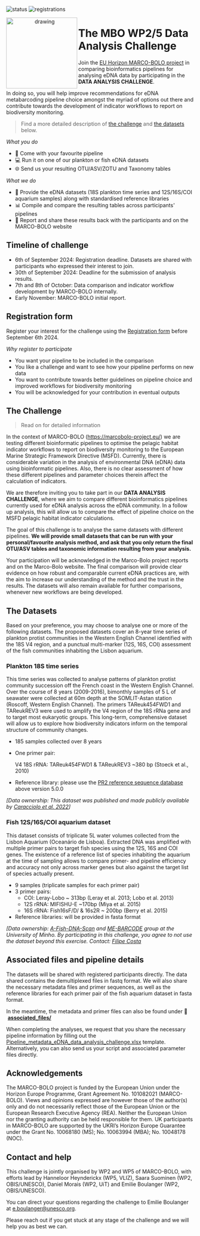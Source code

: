 ![status](https://img.shields.io/badge/expression_of_interest-6_September-green)
![registrations](https://img.shields.io/badge/registrations-36-purple)
<p align="center">
<img src="https://avatars.githubusercontent.com/u/128803255?s=280&v=4" alt="drawing" width="190" align="left"/>
</p>


# The MBO WP2/5 Data Analysis Challenge

Join the [EU Horizon MARCO-BOLO project](https://marcobolo-project.eu/) in comparing bioinformatics pipelines for analysing eDNA data by participating in the **DATA ANALYSIS CHALLENGE**.

In doing so, you will help improve recommendations for eDNA metabarcoding pipeline choice amongst the myriad of options out there and contribute towards the development of indicator workflows to report on biodiversity monitoring.

> Find a more detailed description of [the challenge](#the-challenge) and [the datasets](#the-datasets) below.


*What you do*

- :wrench:  Come with your favourite pipeline
- :computer:  Run it on one of our plankton or fish eDNA datasets
- :globe_with_meridians:  Send us your resulting OTU/ASV/ZOTU and Taxonomy tables

*What we do*

- :floppy_disk:  Provide the eDNA datasets (18S plankton time series and 12S/16S/COI aquarium samples) along with standardised reference libraries
- :bar_chart:  Compile and compare the resulting tables across participants' pipelines
- :memo:  Report and share these results back with the participants and on the MARCO-BOLO website


## Timeline of challenge

- 6th of September 2024: Registration deadline. Datasets are shared with participants who expressed their interest to join.
- 30th of September 2024: Deadline for the submission of analysis results.
- 7th and 8th of October: Data comparison and indicator workflow development by MARCO-BOLO internally.
- Early November: MARCO-BOLO initial report.

## Registration form

Register your interest for the challenge using the [Registration form](https://docs.google.com/forms/d/e/1FAIpQLSfrSrlqA2TQKWda8ZRReNQ-AtB90eMF29MDgd8ZHk4ALKbA4w/viewform?usp=sf_link) before September 6th 2024.

*Why register to participate*

- You want your pipeline to be included in the comparison
- You like a challenge and want to see how your pipeline performs on new data
- You want to contribute towards better guidelines on pipeline choice and improved workflows for biodiversity monitoring
- You will be acknowledged for your contribution in eventual outputs

## The Challenge

> Read on for detailed information

In the context of MARCO-BOLO (https://marcobolo-project.eu/) we are testing different bioinformatic pipelines 
to optimise the pelagic habitat indicator workflows to report on biodiversity monitoring to the European Marine Strategic Framework Directive (MSFD). 
Currently, there is considerable variation in the analysis of environmental DNA (eDNA) data using bioinformatic pipelines. 
Also, there is no clear assessment of how these different pipelines and parameter choices therein affect the calculation of indicators. 

We are therefore inviting you to take part in our **DATA ANALYSIS CHALLENGE**, where we aim to compare different bioinformatics pipelines currently used for eDNA analysis across the eDNA community. In a follow up analysis, this will allow us to compare the effect of pipeline choice on the MSFD pelagic habitat indicator calculations. 

The goal of this challenge is to analyse the same datasets with different pipelines. **We will provide small datasets that can be run with your personal/favourite analysis method, and ask that you only return the final OTU/ASV tables and taxonomic information resulting from your analysis.**

Your participation will be acknowledged in the Marco-Bolo project reports and on the Marco-Bolo website. The final comparison will provide clear evidence on how robust and comparable current eDNA practices are, with the aim to increase our understanding of the method and the trust in the results. The datasets will also remain available for further comparisons, whenever new workflows are being developed.


## The Datasets

Based on your preference, you may choose to analyse one or more of the following datasets. The proposed datasets cover an 8-year time series of plankton protist communities in the Western English Channel identified with the 18S V4 region, and a punctual multi-marker (12S, 16S, COI) assessment of the fish communities inhabiting the Lisbon aquarium.

### Plankton 18S time series

This time series was collected to analyse patterns of plankton protist community succession off the French coast in the Western English Channel. Over the course of 8 years (2009-2016), bimonthly samples of 5 L of seawater were collected at 60m depth at the SOMLIT-Astan station (Roscoff, Western English Channel). The primers TAReuk454FWD1 and TAReukREV3 were used to amplify the V4 region of the 18S rRNa gene and to target most eukaryotic groups. This long-term, comprehensive dataset will allow us to explore how biodiversity indicators inform on the temporal structure of community changes.

- 185 samples collected over 8 years
- One primer pair: 

    V4 18S rRNA: TAReuk454FWD1 & TAReukREV3 ~380 bp (Stoeck et al., 2010)
- Reference library: please use the [PR2 reference sequence database](https://pr2-database.org) above version 5.0.0 

*[Data ownership: This dataset was published and made publicly available by [Caracciolo et al. 2022](https://doi.org/10.1111/mec.16539)]*

### Fish 12S/16S/COI aquarium dataset

This dataset consists of triplicate 5L water volumes collected from the Lisbon Aquarium (Oceanário de Lisboa). Extracted DNA was amplified with multiple primer pairs to target fish species using the 12S, 16S and COI genes. The existence of a reference list of species inhabiting the aquarium at the time of sampling allows to compare primer- and pipeline efficiency and accuracy not only across marker genes but also against the target list of species actually present.

- 9 samples (triplicate samples for each primer pair)
- 3 primer pairs:
  -  COl: Leray-Lobo ~ 313bp (Leray et al. 2013; Lobo et al. 2013)
  -  12S rRNA: MIFISHU-E ~170bp (Miya et al. 2015)
  -  16S rRNA: Fish16sF/D/ & 16s2R ~ 200bp (Berry et al. 2015)
-  Reference libraries: will be provided in fasta format

*[Data ownership: [A-Fish-DNA-Scan](https://sites.google.com/view/a-fish-dna-scan/project-outputs) and [ME-BARCODE](https://me-barcode.weebly.com) group at the University of Minho. By participating in this challenge, you agree to not use the dataset beyond this exercise. Contact: [Filipe Costa](fcosta@bio.uminho.pt)*

## Associated files and pipeline details

The datasets will be shared with registered participants directly. The data shared contains the demultiplexed files in fastq format. We will also share the necessary metadata files and primer sequences, as well as the reference libraries for each primer pair of the fish aquarium dataset in fasta format. 

In the meantime, the metadata and primer files can also be found under :file_folder: &nbsp;[**associated_files/**](https://github.com/marco-bolo/wp2-wp5-workshop/tree/master/associated_files)

When completing the analyses, we request that you share the necessary pipeline information by filling out the [Pipeline_metadata_eDNA_data_analysis_challenge.xlsx](https://github.com/marco-bolo/wp2-wp5-workshop/blob/main/Pipeline_metadata_eDNA_data_analysis_challenge.xlsx) template. Alternatively, you can also send us your script and associated parameter files directly.

## Acknowledgements

The MARCO-BOLO project is funded by the European Union under the Horizon Europe Programme, Grant Agreement No. 101082021 (MARCO-BOLO). Views and opinions expressed are however those of the author(s) only and do not necessarily reflect those of the European Union or the European Research Executive Agency (REA). Neither the European Union nor the granting authority can be held responsible for them.
UK participants in MARCO-BOLO are supported by the UKRI’s Horizon Europe Guarantee under the Grant No. 10068180 (MS); No. 10063994 (MBA); No. 10048178 (NOC).

## Contact and help

This challenge is jointly organised by WP2 and WP5 of MARCO-BOLO, with efforts lead by Hanneloor Heynderickx (WP5, VLIZ), Saara Suominen (WP2, OBIS/UNESCO), Daniel Morais (WP2, UiT) and Emilie Boulanger (WP2, OBIS/UNESCO).

You can direct your questions regarding the challenge to Emilie Boulanger at e.boulanger@unesco.org.

Please reach out if you get stuck at any stage of the challenge and we will help you as best we can.

